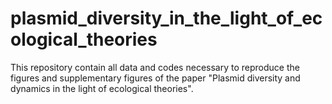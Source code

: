 # plasmid_diversity_in_the_light_of_ecological_theories
This repository contain all data and codes necessary to reproduce the figures and supplementary figures of the paper "Plasmid diversity and dynamics in the light of ecological theories". 
